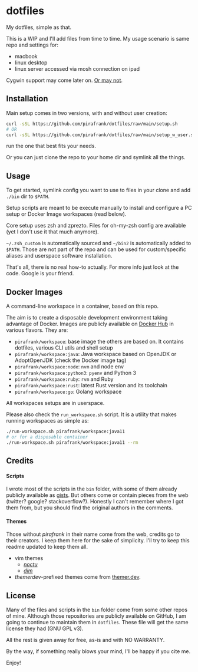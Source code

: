# dotfiles

My dotfiles, simple as that.

This is a WIP and I'll add files from time to time. My usage scenario is same repo and settings for:

- macbook
- linux desktop
- linux server accessed via mosh connection on ipad

Cygwin support may come later on. [Or may not](https://docs.microsoft.com/en-us/windows/wsl/install-win10).

## Installation

Main setup comes in two versions, with and without user creation:

```sh
curl -sSL https://github.com/pirafrank/dotfiles/raw/main/setup.sh
# OR
curl -sSL https://github.com/pirafrank/dotfiles/raw/main/setup_w_user.sh
```

run the one that best fits your needs.

Or you can just clone the repo to your home dir and symlink all the things.

## Usage

To get started, symlink config you want to use to files in your clone and add `./bin` dir to `$PATH`.

Setup scripts are meant to be execute manually to install and configure a PC setup or Docker Image workspaces (read below).

Core setup uses zsh and zprezto. Files for oh-my-zsh config are available (yet I don't use it that much anymore).

`~/.zsh_custom` is automatically sourced and `~/bin2` is automatically added to `$PATH`. Those are not part of the repo and can be used for custom/specific aliases and userspace software installation.

That's all, there is no real how-to actually. For more info just look at the code. Google is your friend.

## Docker Images

A command-line workspace in a container, based on this repo.

The aim is to create a disposable development environment taking advantage of Docker. Images are publicly available on [Docker Hub](https://hub.docker.com/r/pirafrank/workspace) in various flavors. They are:

- `pirafrank/workspace`: base image the others are based on. It contains dotfiles, various CLI utils and shell setup
- `pirafrank/workspace:java`: Java workspace based on OpenJDK or AdoptOpenJDK (check the Docker image tag)
- `pirafrank/workspace:node`: `nvm` and node env
- `pirafrank/workspace:python3`: `pyenv` and Python 3
- `pirafrank/workspace:ruby`: `rvm` and Ruby
- `pirafrank/workspace:rust`: latest Rust version and its toolchain
- `pirafrank/workspace:go`: Golang workspace

All workspaces setups are in userspace.

Please also check the `run_workspace.sh` script. It is a utility that makes running workspaces as simple as:

```sh
./run-workspace.sh pirafrank/workspace:java11
# or for a disposable container
./run-workspace.sh pirafrank/workspace:java11 --rm
```

## Credits

#### Scripts

I wrote most of the scripts in the `bin` folder, with some of them already publicly available as [gists](https://gist.github.com/pirafrank). But others come or contain pieces from the web (twitter? google? stackoverflow?). Honestly I can't remember where I got them from, but you should find the original authors in the comments.

#### Themes

Those without *pirafrank* in their name come from the web, credits go to their creators. I keep them here for the sake of simplicity. I'll try to keep this readme updated to keep them all.

- vim themes
  - [*noctu*](https://github.com/noahfrederick/vim-noctu)
  - [*dim*](https://github.com/jeffkreeftmeijer/vim-dim)
- *themerdev*-prefixed themes come from [themer.dev](https://themer.dev/).

## License

Many of the files and scripts in the `bin` folder come from some other repos of mine. Although those repositories are publicly available on GitHub, I am going to continue to maintain them in `dotfiles`. These file will get the same license they had (GNU GPL v3).

All the rest is given away for free, as-is and with NO WARRANTY. 

By the way, if something really blows your mind, I'll be happy if you cite me.

Enjoy!

